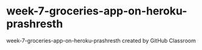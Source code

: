 # week-7-groceries-app-on-heroku-prashresth
week-7-groceries-app-on-heroku-prashresth created by GitHub Classroom
